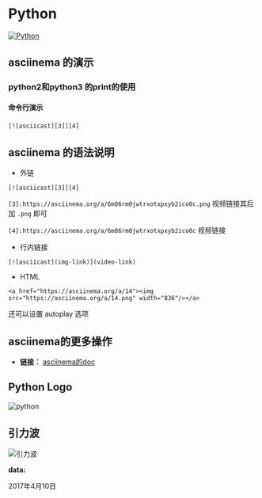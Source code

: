﻿# Python

[![Python][2]]() 
## asciinema 的演示
### python2和python3 的print的使用
#### 命令行演示
`[![asciicast][3]][4]`
 
## asciinema 的语法说明
- 外链

`[![asciicast][3]][4]`  

`[3]:https://asciinema.org/a/6m86rm0jwtrxotxpxyb2ico0c.png` 视频链接其后加 `.png` 即可

`[4]:https://asciinema.org/a/6m86rm0jwtrxotxpxyb2ico0c` 视频链接
- 行内链接

`[![asciicast](img-link)](video-link)`
- HTML

`<a href="https://asciinema.org/a/14"><img src="https://asciinema.org/a/14.png" width="836"/></a>` 

还可以设置 autoplay 选项
 ## asciinema的更多操作
 - **链接：** [asciinema的doc][5]
 ## Python Logo
![python][1]
 ## 引力波
![引力波][6]

**data:**

2017年4月10日

[1]:https://github.com/AutuanLiu/Python/blob/master/img/python-logo.jpg
[2]:https://img.shields.io/badge/Python-3.6.1-brightgreen.svg
[3]:https://asciinema.org/a/6m86rm0jwtrxotxpxyb2ico0c.png
[4]:https://asciinema.org/a/6m86rm0jwtrxotxpxyb2ico0c
[5]:https://asciinema.org/docs/
[6]:https://github.com/AutuanLiu/Python/blob/master/img/Gravitational_Waves_Original.png


